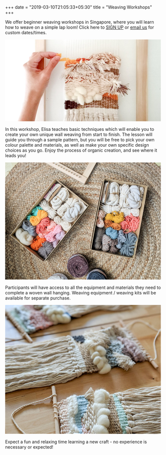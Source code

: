 +++
date = "2019-03-10T21:05:33+05:30"
title = "Weaving Workshops"
+++

We offer beginner weaving workshops in Singapore, where you will learn how to weave on a simple lap loom! Click here to <a href=http://www.cordxclay.eventbrite.sg/>SIGN UP</a> or <a href="mailto:cordxclay@gmail.com">email us</a> for custom dates/times.

![workshop image](/img/workshop1.jpg)

In this workshop, Elisa teaches basic techniques which will enable you to create your own unique wall weaving from start to finish. The lesson will guide you through a sample pattern, but you will be free to pick your own colour palette and materials, as well as make your own specific design choices as you go. Enjoy the process of organic creation, and see where it leads you!

![workshop image](/img/workshop2.jpg)

Participants will have access to all the equipment and materials they need to complete a woven wall hanging. Weaving equipment / weaving kits will be available for separate purchase.

![workshop image](/img/workshop4.jpg)

Expect a fun and relaxing time learning a new craft - no experience is necessary or expected!



